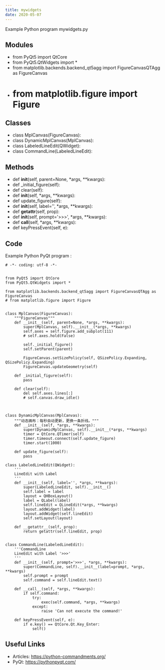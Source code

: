 ```yaml
---
title: mywidgets
date: 2020-05-07
---
```

Example Python program mywidgets.py

## Modules

* from PyQt5 import QtCore
* from PyQt5.QtWidgets import *
* from matplotlib.backends.backend_qt5agg import FigureCanvasQTAgg as FigureCanvas
* # from matplotlib.figure import Figure

## Classes

* class MplCanvas(FigureCanvas):
* class DynamicMplCanvas(MplCanvas):
* class LabeledLineEdit(QWidget):
* class CommandLine(LabeledLineEdit):

## Methods

* def __init__(self, parent=None, *args, **kwargs):
* def _initial_figure(self):
* def clear(self):
* def __init__(self, *args, **kwargs):
* def update_figure(self):
* def __init__(self, label='', *args, **kwargs):
* def __getattr__(self, prop):
* def __init__(self, prompt='>>>', *args, **kwargs):
* def __call__(self, *args, **kwargs):
* def keyPressEvent(self, e):

## Code

Example Python PyQt program :

    # -*- coding: utf-8 -*-
    
    
    from PyQt5 import QtCore
    from PyQt5.QtWidgets import *
    
    from matplotlib.backends.backend_qt5agg import FigureCanvasQTAgg as FigureCanvas
    # from matplotlib.figure import Figure
    
    
    class MplCanvas(FigureCanvas):
        """FigureCanvas"""
        def __init__(self, parent=None, *args, **kwargs):
            super(MplCanvas, self).__init__(*args, **kwargs)
            self.axes = self.figure.add_subplot(111)
            # self.axes.hold(False)
    
            self._initial_figure()
            self.setParent(parent)
    
            FigureCanvas.setSizePolicy(self, QSizePolicy.Expanding, QSizePolicy.Expanding)
            FigureCanvas.updateGeometry(self)
    
        def _initial_figure(self):
            pass
    
        def clear(self):
            del self.axes.lines[:]
            # self.canvas.draw_idle()
    
    
    
    class DynamicMplCanvas(MplCanvas):
        """动态画布：每秒自动更新，更换一条折线。"""
        def __init__(self, *args, **kwargs):
            super(DynamicMplCanvas, self).__init__(*args, **kwargs)
            timer = QtCore.QTimer(self)
            timer.timeout.connect(self.update_figure)
            timer.start(1000)
    
        def update_figure(self):
            pass
    
    class LabeledLineEdit(QWidget):
        '''
        LineEdit with Label
        '''
        def __init__(self, label='', *args, **kwargs):
            super(LabeledLineEdit, self).__init__()
            self.label = label
            layout = QHBoxLayout()
            label = QLabel(label)
            self.lineEdit = QLineEdit(*args, **kwargs)
            layout.addWidget(label)
            layout.addWidget(self.lineEdit)
            self.setLayout(layout)
    
        def __getattr__(self, prop):
            return getattr(self.lineEdit, prop)
    
    
    class CommandLine(LabeledLineEdit):
        '''CommandLine
        LineEdit with Label '>>>'
        '''
        def __init__(self, prompt='>>>', *args, **kwargs):
            super(CommandLine, self).__init__(label=prompt, *args, **kwargs)
            self.prompt = prompt
            self.command = self.lineEdit.text()
    
        def __call__(self, *args, **kwargs):
            if self.command:
                try:
                    exec(self.command, *args, **kwargs)
                except:
                    raise 'Can not execute the command!'
    
        def keyPressEvent(self, e):        
            if e.key() == QtCore.Qt.Key_Enter:
                self()

## Useful Links

- Articles: https://python-commandments.org/
- PyQt: https://pythonpyqt.com/

